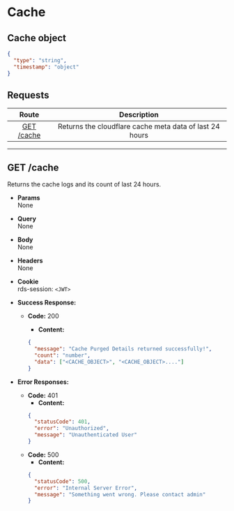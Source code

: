 # Cache

## Cache object

```json
{
  "type": "string",
  "timestamp": "object"
}
```

## **Requests**

|          Route           |                       Description                       |
| :----------------------: | :-----------------------------------------------------: |
| [GET /cache](#get-cache) | Returns the cloudflare cache meta data of last 24 hours |

---

## **GET /cache**

Returns the cache logs and its count of last 24 hours.

- **Params**  
  None
- **Query**  
  None
- **Body**  
  None
- **Headers**  
  None
- **Cookie**  
  rds-session: `<JWT>`

- **Success Response:**

  - **Code:** 200

    - **Content:**

    ```json
    {
      "message": "Cache Purged Details returned successfully!",
      "count": "number",
      "data": ["<CACHE_OBJECT>", "<CACHE_OBJECT>...."]
    }
    ```

- **Error Responses:**
  - **Code:** 401
    - **Content:**
    ```json
    {
      "statusCode": 401,
      "error": "Unauthorized",
      "message": "Unauthenticated User"
    }
    ```
  - **Code:** 500
    - **Content:**
    ```json
    {
      "statusCode": 500,
      "error": "Internal Server Error",
      "message": "Something went wrong. Please contact admin"
    }
    ```
